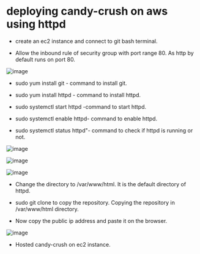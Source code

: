 # deploying candy-crush on aws using httpd

 - create an ec2 instance and connect to git bash terminal.

 - Allow the inbound rule of security group with port range 80. As http by default runs on port 80.

![image](https://github.com/devulapallideepika/candy-crush/assets/129947829/6c841e3f-e75d-4473-9802-342164e338c0)

 - sudo yum install git - command to install git.

 - sudo yum install httpd - command to install httpd.
 
- sudo systemctl start httpd -command to start httpd.
 
- sudo systemctl enable httpd- command to enable httpd.
 
- sudo systemctl status httpd"- command to check if httpd is running or not.

![image](https://github.com/devulapallideepika/candy-crush/assets/129947829/b4e13a74-10fc-4caa-90db-f681ae2d80b8)

![image](https://github.com/devulapallideepika/candy-crush/assets/129947829/caf90ed9-cd41-4558-af9a-10d969167e6f)

![image](https://github.com/devulapallideepika/candy-crush/assets/129947829/b5a22189-c054-4ea7-be59-50af25d311b6)

- Change the directory to /var/www/html. It is the default directory of httpd.

- sudo git clone to copy the repository. Copying the repository in /var/www/html directory.

- Now copy the public ip address and paste it on the browser.

![image](https://github.com/devulapallideepika/candy-crush/assets/129947829/27eaa6ad-864c-4de8-8dea-7a70eafe2934)

- Hosted candy-crush on ec2 instance.







